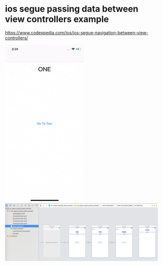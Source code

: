 # ios segue passing data between view controllers example

https://www.codexpedia.com/ios/ios-segue-navigation-between-view-controllers/

<img src="https://github.com/codexpedia/ios_segue_passing_data_example/blob/master/captures/demo.gif" width="260" height="520" />


<img src="https://github.com/codexpedia/ios_segue_passing_data_example/blob/master/captures/storyboard.png" />

